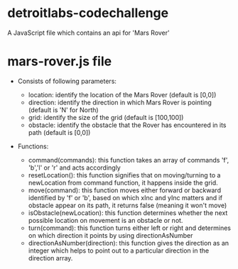 # detroitlabs-codechallenge
A JavaScript file which contains an api for 'Mars Rover'

# mars-rover.js file
- Consists of following parameters:
	- location: identify the location of the Mars Rover (default is [0,0])
	- direction: identify the direction in which Mars Rover is pointing (default is 'N' for North)
	- grid: identify the size of the grid (default is [100,100])
	- obstacle: identify the obstacle that the Rover has encountered in its path (default is [0,0])
	
- Functions:
	- command(commands): this function takes an array of commands 'f', 'b','l' or 'r' and acts accordingly
	- resetLocation(): this function signifies that on moving/turning to a newLocation from command function, it happens inside the grid.
	- move(command): this function moves either forward or backward identified by 'f' or 'b', based on which xInc and yInc matters and if obstacle appear on its path, it returns false (meaning it won't move)
	- isObstacle(newLocation): this function determines whether the next possible location on movement is an obstacle or not.
	- turn(command): this function turns either left or right and determines on which direction it points by using directionAsNumber 
	- directionAsNumber(direction): this function gives the direction as an integer which helps to point out to a particular direction in the direction array.